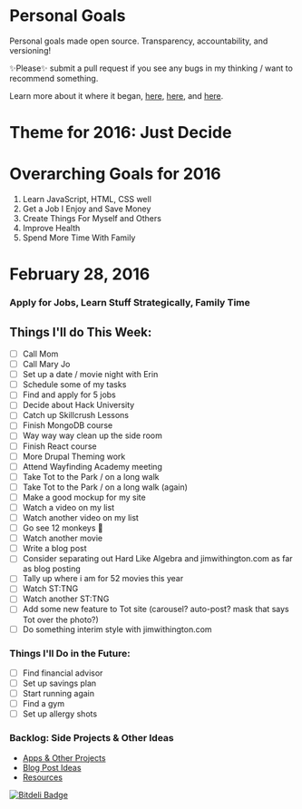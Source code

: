 Personal Goals
==============

Personal goals made open source. Transparency, accountability, and versioning!

✨Please✨ submit a pull request if you see any bugs in my thinking / want to recommend something.

Learn more about it where it began, [here](https://github.com/una/personal-goals), [here](http://una.im/personal-goals-guide#💁), and [here](https://www.youtube.com/watch?v=xQEU0ZsvXYI).

# Theme for 2016: Just Decide

# Overarching Goals for 2016
1. Learn JavaScript, HTML, CSS well
2. Get a Job I Enjoy and Save Money
3. Create Things For Myself and Others
4. Improve Health
5. Spend More Time With Family

# February 28, 2016

### Apply for Jobs, Learn Stuff Strategically, Family Time

## Things I'll do This Week:

- [ ] Call Mom
- [ ] Call Mary Jo
- [ ] Set up a date / movie night with Erin
- [ ] Schedule some of my tasks
- [ ] Find and apply for 5 jobs
- [ ] Decide about Hack University
- [ ] Catch up Skillcrush Lessons
- [ ] Finish MongoDB course
- [ ] Way way way clean up the side room
- [ ] Finish React course
- [ ] More Drupal Theming work
- [ ] Attend Wayfinding Academy meeting
- [ ] Take Tot to the Park / on a long walk
- [ ] Take Tot to the Park / on a long walk (again)
- [ ] Make a good mockup for my site
- [ ] Watch a video on my list
- [ ] Watch another video on my list
- [ ] Go see 12 monkeys :monkey:
- [ ] Watch another movie
- [ ] Write a blog post
- [ ] Consider separating out Hard Like Algebra and jimwithington.com as far as blog posting
- [ ] Tally up where i am for 52 movies this year
- [ ] Watch ST:TNG
- [ ] Watch another ST:TNG
- [ ] Add some new feature to Tot site (carousel? auto-post? mask that says Tot over the photo?)
- [ ] Do something interim style with jimwithington.com

### Things I'll Do in the Future:
- [ ] Find financial advisor
- [ ] Set up savings plan
- [ ] Start running again
- [ ] Find a gym
- [ ] Set up allergy shots

### Backlog: Side Projects & Other Ideas
- [Apps & Other Projects](ideas-and-misc/project-ideas.md)
- [Blog Post Ideas](ideas-and-misc/blog-ideas.md)
- [Resources](/resources)


[![Bitdeli Badge](https://d2weczhvl823v0.cloudfront.net/jwithington/personal-goals/trend.png)](https://bitdeli.com/free "Bitdeli Badge")
